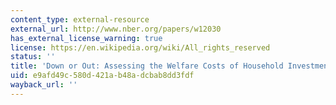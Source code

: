 ```yaml
---
content_type: external-resource
external_url: http://www.nber.org/papers/w12030
has_external_license_warning: true
license: https://en.wikipedia.org/wiki/All_rights_reserved
status: ''
title: 'Down or Out: Assessing the Welfare Costs of Household Investment Mistakes'
uid: e9afd49c-580d-421a-b48a-dcbab8dd3fdf
wayback_url: ''
---
```

